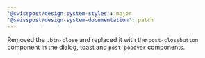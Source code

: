```yaml
---
'@swisspost/design-system-styles': major
'@swisspost/design-system-documentation': patch
---
```


Removed the `.btn-close` and replaced it with the `post-closebutton` component in the dialog, toast and `post-popover` components.
